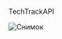 TechTrackAPI


![Снимок](https://github.com/Sam-Po/techTrackAPI/assets/72734736/a9266ff3-04b1-4732-83bc-ee43084f3317)
